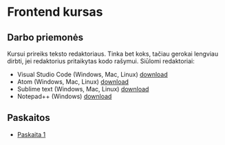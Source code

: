 # Frontend kursas
## Darbo priemonės
Kursui prireiks teksto redaktoriaus. Tinka bet koks, tačiau gerokai lengviau dirbti, jei redaktorius pritaikytas kodo rašymui. Siūlomi redaktoriai:
- Visual Studio Code (Windows, Mac, Linux) [download](https://code.visualstudio.com/download)
- Atom (Windows, Mac, Linux) [download](https://atom.io/)
- Sublime text (Windows, Mac, Linux) [download](https://www.sublimetext.com/3)
- Notepad++ (Windows) [download](https://notepad-plus-plus.org/download/v7.4.1.html)

## Paskaitos
- [Paskaita 1](https://github.com/vytautas-mackonis/course-frontend/tree/master/lecture1)
